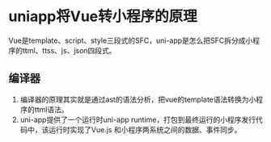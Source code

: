 # uniapp将Vue转小程序的原理

Vue是template、script、style三段式的SFC，uni-app是怎么把SFC拆分成小程序的ttml、ttss、js、json四段式。

## 编译器

1. 编译器的原理其实就是通过ast的语法分析，把vue的template语法转换为小程序的ttml语法。
2. uni-app提供了一个运行时uni-app runtime，打包到最终运行的小程序发行代码中，该运行时实现了Vue.js 和小程序两系统之间的数据、事件同步。